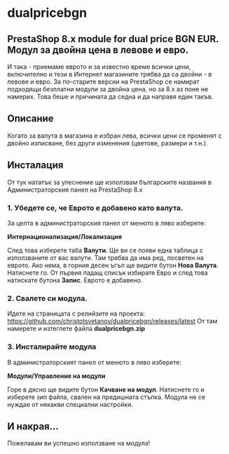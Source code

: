# dualpricebgn
## PrestaShop 8.x module for dual price BGN EUR. Модул за двойна цена в левове и евро.

И така - приемаме еврото и за известно време всички цени, включително и тези в Интернет магазините трябва да са двойни - в левове и евро. За по-старите версии на PrestaShop се намират подходящи безплатни модули за двойна цена, но за 8.x аз поне не намерих. Това беше и причината да седна и да направя един такъв.

## Описание
Когато за валута в магазина е избран лева, всички цени се променят с двойно изписване, без други изменения (цветове, размери и т.н.).

## Инсталация
От тук нататък за улеснение ще използвам българските названия в Администраторския панел на PrestaShop 8.x

### 1. Убедете се, че Еврото е добавено като валута.
За целта в администраторския панел от менюто в ляво изберете:

**Интернационализация/Локализация**

След това изберете таба **Валути**. Ще ви се появи една таблица с използваните от вас валути. Там трябва да има ред, посветен на еврото. Ако няма, в горния десен ъгъл ще видите бутон **Нова Валута**. Натиснете го. От първия падащ списък избирате Евро и след това натискате бутона **Запис**. Еврото е добавено.

### 2. Свалете си модула.
Идете на страницата с релийзите на проекта: https://github.com/christotsvetanov/dualpricebgn/releases/latest
От там намерете и изтеглете файла **dualpricebgn.zip**

### 3. Инсталирайте модула
В администраторският панел от менюто в ляво изберете:

**Модули/Управление на модули**

Горе в дясно ще видите бутон **Качване на модул**. Натиснете го и изберете зип файла, свален на предишната стъпка. Модула не се нуждае от някакви специални настройки.

## И накрая...
Пожелавам ви успешно използване на модула!